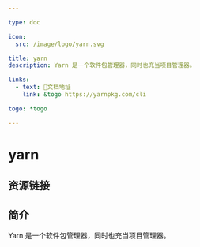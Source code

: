 ```yaml
---

type: doc

icon:
  src: /image/logo/yarn.svg

title: yarn
description: Yarn 是一个软件包管理器，同时也充当项目管理器。

links:
  - text: 📖文档地址
    link: &togo https://yarnpkg.com/cli

togo: *togo

---
```


<ShowLogo />

# yarn

<ShowBreadcrumb />

## 资源链接

<ShowLinks />

## 简介

Yarn 是一个软件包管理器，同时也充当项目管理器。